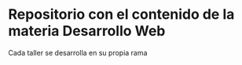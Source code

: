 # Repositorio con el contenido de la materia Desarrollo Web

Cada taller se desarrolla en su propia rama
